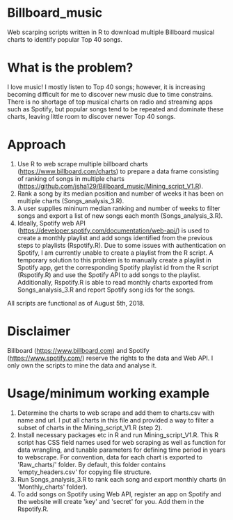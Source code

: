 # Billboard_music
Web scarping scripts written in R to download multiple Billboard musical charts to identify popular Top 40 songs.

# What is the problem?
I love music! I mostly listen to Top 40 songs; however, it is increasing becoming difficult for me to discover new music due to time constrains. There is no shortage of top musical charts on radio and streaming apps such as Spotify, but popular songs tend to be repeated and dominate these charts, leaving little room to discover newer Top 40 songs. 

# Approach
1. Use R to web scrape multiple billboard charts (https://www.billboard.com/charts) to prepare a data frame consisting of ranking of songs in multiple charts (https://github.com/jsha129/Billboard_music/Mining_script_V1.R). 
2. Rank a song by its median position and number of weeks it has been on multiple charts (Songs_analysis_3.R). 
3. A user supplies mininum median ranking and number of weeks to filter songs and export a list of new songs each month (Songs_analysis_3.R).
4. Ideally, Spotify web API (https://developer.spotify.com/documentation/web-api/) is used to create a monthly playlist and add songs identified from the previous steps to playlists (Rspotify.R). Due to some issues with authentication on Spotify, I am currently unable to create a playlist from the R script. A temporary solution to this problem is to manually create a playlist in Spotify app, get the corresponding Spotify playlist id from the R script (Rspotify.R) and use the Spotify API to add songs to the playlist. Additionally, Rspotify.R is able to read monthly charts exported from Songs_analysis_3.R and report Spotify song ids for the songs. 

All scripts are functional as of August 5th, 2018.

# Disclaimer
Billboard (https://www.billboard.com) and Spotify (https://www.spotify.com/) reserve the rights to the data and Web API. I only own the scripts to mine the data and analyse it. 

# Usage/minimum working example
1. Determine the charts to web scrape and add them to charts.csv with name and url. I put all charts in this file and provided a way to filter a subset of charts in the Mining_script_V1.R (step 2).
2. Install necessary packages etc in R and run Mining_script_V1.R. This R script has CSS field names used for web scraping as well as function for data wrangling, and tunable parameters for defining time period in years to webscrape. For convention, data for each chart is exported to 'Raw_charts/' folder. By default, this folder contains 'empty_headers.csv' for copying file structure. 
3. Run Songs_analysis_3.R to rank each song and export monthly charts (in 'Monthly_charts' folder).
4. To add songs on Spotify using Web API, register an app on Spotify and the website will create 'key' and 'secret' for you. Add them in the Rspotify.R. 




